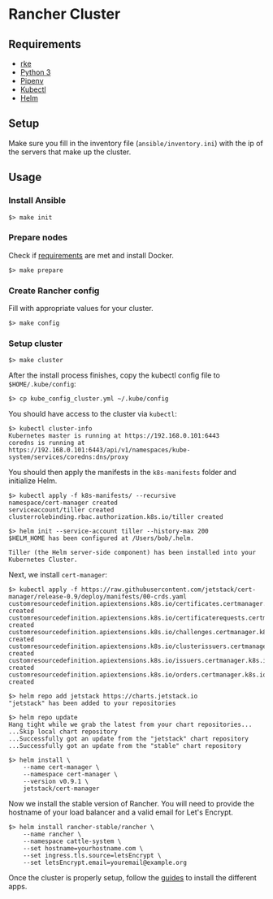 # Rancher Cluster

## Requirements

- [rke](https://rancher.com/docs/rke/latest/en/installation/)
- [Python 3](https://www.python.org/downloads/)
- [Pipenv](https://pipenv-fork.readthedocs.io/en/latest/)
- [Kubectl](https://kubernetes.io/docs/tasks/tools/install-kubectl/)
- [Helm](https://helm.sh)

## Setup

Make sure you fill in the inventory file (`ansible/inventory.ini`) with the ip of the servers that make up the cluster.

## Usage

### Install Ansible

```
$> make init
```

### Prepare nodes

Check if [requirements](https://rancher.com/docs/rke/latest/en/os/) are met and install Docker.

```
$> make prepare
```

### Create Rancher config

Fill with appropriate values for your cluster.

```
$> make config
```

### Setup cluster

```
$> make cluster
```

After the install process finishes, copy the kubectl config file to `$HOME/.kube/config`:

```
$> cp kube_config_cluster.yml ~/.kube/config
```

You should have access to the cluster via `kubectl`:

```
$> kubectl cluster-info
Kubernetes master is running at https://192.168.0.101:6443
coredns is running at https://192.168.0.101:6443/api/v1/namespaces/kube-system/services/coredns:dns/proxy
```

You should then apply the manifests in the `k8s-manifests` folder and initialize Helm.

```
$> kubectl apply -f k8s-manifests/ --recursive
namespace/cert-manager created
serviceaccount/tiller created
clusterrolebinding.rbac.authorization.k8s.io/tiller created

$> helm init --service-account tiller --history-max 200
$HELM_HOME has been configured at /Users/bob/.helm.

Tiller (the Helm server-side component) has been installed into your Kubernetes Cluster.
```

Next, we install `cert-manager`:

```
$> kubectl apply -f https://raw.githubusercontent.com/jetstack/cert-manager/release-0.9/deploy/manifests/00-crds.yaml
customresourcedefinition.apiextensions.k8s.io/certificates.certmanager.k8s.io created
customresourcedefinition.apiextensions.k8s.io/certificaterequests.certmanager.k8s.io created
customresourcedefinition.apiextensions.k8s.io/challenges.certmanager.k8s.io created
customresourcedefinition.apiextensions.k8s.io/clusterissuers.certmanager.k8s.io created
customresourcedefinition.apiextensions.k8s.io/issuers.certmanager.k8s.io created
customresourcedefinition.apiextensions.k8s.io/orders.certmanager.k8s.io created

$> helm repo add jetstack https://charts.jetstack.io
"jetstack" has been added to your repositories

$> helm repo update
Hang tight while we grab the latest from your chart repositories...
...Skip local chart repository
...Successfully got an update from the "jetstack" chart repository
...Successfully got an update from the "stable" chart repository

$> helm install \
    --name cert-manager \
    --namespace cert-manager \
    --version v0.9.1 \
    jetstack/cert-manager
```

Now we install the stable version of Rancher. You will need to provide the hostname of your load balancer and a valid email for Let's Encrypt.

```
$> helm install rancher-stable/rancher \
    --name rancher \
    --namespace cattle-system \
    --set hostname=yourhostname.com \
    --set ingress.tls.source=letsEncrypt \
    --set letsEncrypt.email=youremail@example.org
```

Once the cluster is properly setup, follow the [guides](docs/README.md) to install the different apps.
